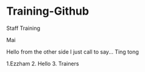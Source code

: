 # Training-Github
Staff Training

Mai

Hello from the other side
I just call to say...
Ting tong


1.Ezzham
2. Hello
3. Trainers

